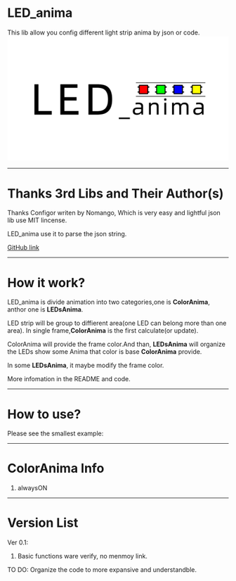 <!--
 * @Author: your name
 * @Date: 2021-09-25 01:26:25
 * @LastEditTime: 2021-09-25 01:32:45
 * @LastEditors: your name
 * @Description: In User Settings Edit
 * @FilePath: \LED_anima\README.md
-->
# LED_anima
This lib allow you config different light strip anima by json or code.
![LED_animaLogo](https://github.com/sethome2/LED_anima/blob/main/LED_animaLogo.jpg)

___
# Thanks 3rd Libs and Their Author(s)
Thanks Configor writen by Nomango, Which is very easy and lightful json lib use MIT lincense.

LED_anima use it to parse the json string.

[GitHub link](https://github.com/Nomango/configor)
___
# How it work?
LED_anima is divide animation into two categories,one is <strong>ColorAnima</strong>, anthor one is <strong>LEDsAnima</strong>.

LED strip will be group to diffierent area(one LED can belong more than one area). In single frame,<strong>ColorAnima</strong> is the first calculate(or update).

ColorAnima will provide the frame color.And than, <strong>LEDsAnima</strong> will organize the LEDs show some Anima that color is base <strong>ColorAnima</strong> provide.

In some <strong>LEDsAnima</strong>, it maybe modify the frame color.

More infomation in the README and code.

___
# How to use?
Please see the smallest example:

___
# ColorAnima Info
1. alwaysON

___
# Version List
Ver 0.1:
1. Basic functions ware verify, no menmoy link.

TO DO: Organize the code to more expansive and understandble.
